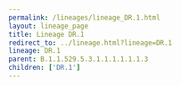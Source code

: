 ```yaml
---
permalink: /lineages/lineage_DR.1.html
layout: lineage_page
title: Lineage DR.1
redirect_to: ../lineage.html?lineage=DR.1
lineage: DR.1
parent: B.1.1.529.5.3.1.1.1.1.1.1.3
children: ['DR.1']
---
```

